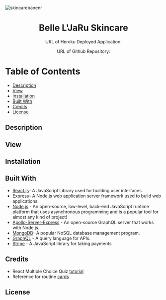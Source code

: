 ![skincarebanenr](https://www.bodezethaimassage.com/wp-content/uploads/2018/09/banner-design3.jpg)

## <h1 align='center'> Belle L'JaRu Skincare </h1>
<p align='center'> URL of Heroku Deployed Application: </p>
<p align='center'> URL of Github Repository: </p>

# Table of Contents
- [Description](#description)
- [View](#view)
- [Installation](#installation)
- [Built With](#builtwith)
- [Credits](#credits)
- [License](#license)

## Description

## View

## Installation

## Built With
- [React.js](https://reactjs.org/)- A JavaScript Library used for building user interfaces.
- [Express](https://expressjs.com/)- A Node.js web application server framework used to build web applications.
- [Node.js](https://nodejs.dev/learn) - An open-source, low-level, back-end JavaScript runtime platform that uses asynchronous programming and is a popular tool for almost any kind of project!
- [Apollo-Server-Express](https://www.npmjs.com/package/apollo-server-express) - An open-source GraphQL server that works with Node.js.
- [MongoDB](https://www.mongodb.com/)- A popular NoSQL database management program.
- [GraphQL](https://graphql.org/) - A query language for APIs.
- [Stripe](https://stripe.com/docs/stripe-js) - A JavaScript library for taking payments

## Credits
- React Multiple Choice Quiz [tutorial](https://mitchgavan.com/react-quiz/)
- Reference for routine [cards](https://github.com/irfanabliz/personality-test-react)

## License
